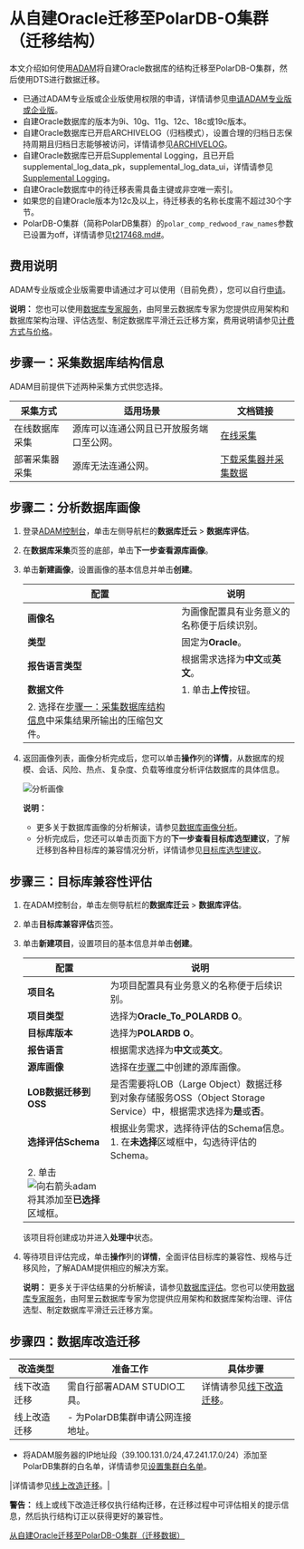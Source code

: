 # 从自建Oracle迁移至PolarDB-O集群（迁移结构）

本文介绍如何使用[ADAM](https://help.aliyun.com/document_detail/53703.html)将自建Oracle数据库的结构迁移至PolarDB-O集群，然后使用DTS进行数据迁移。

-   已通过ADAM专业版或企业版使用权限的申请，详情请参见[申请ADAM专业版或企业版](https://page.aliyun.com/form/act1157826644/index.htm)。
-   自建Oracle数据库的版本为9i、10g、11g、12c、18c或19c版本。
-   自建Oracle数据库已开启ARCHIVELOG（归档模式），设置合理的归档日志保持周期且归档日志能够被访问，详情请参见[ARCHIVELOG](https://docs.oracle.com/database/121/ADMIN/archredo.htm#ADMIN008)。
-   自建Oracle数据库已开启Supplemental Logging，且已开启supplemental\_log\_data\_pk，supplemental\_log\_data\_ui，详情请参见[Supplemental Logging](https://docs.oracle.com/database/121/SUTIL/GUID-D857AF96-AC24-4CA1-B620-8EA3DF30D72E.htm#SUTIL1582)。
-   自建Oracle数据库中的待迁移表需具备主键或非空唯一索引。
-   如果您的自建Oracle版本为12c及以上，待迁移表的名称长度需不超过30个字节。
-   PolarDB-O集群（简称PolarDB集群）的`polar_comp_redwood_raw_names`参数已设置为off，详情请参见[t217468.md\#]()。

## 费用说明

ADAM专业版或企业版需要申请通过才可以使用（目前免费），您可以自行[申请](https://page.aliyun.com/form/act1157826644/index.htm)。

**说明：** 您也可以使用[数据库专家服务](https://help.aliyun.com/document_detail/118910.html)，由阿里云数据库专家为您提供应用架构和数据库架构治理、评估选型、制定数据库平滑迁云迁移方案，费用说明请参见[计费方式与价格](https://help.aliyun.com/document_detail/119643.html)。

## 步骤一：采集数据库结构信息

ADAM目前提供下述两种采集方式供您选择。

|采集方式|适用场景|文档链接|
|----|----|----|
|在线数据库采集|源库可以连通公网且已开放服务端口至公网。|[在线采集]()|
|部署采集器采集|源库无法连通公网。|[下载采集器并采集数据]()|

## 步骤二：分析数据库画像

1.  登录[ADAM控制台](https://adam.console.aliyun.com/)，单击左侧导航栏的**数据库迁云** \> **数据库评估**。

2.  在**数据库采集**页签的底部，单击**下一步查看源库画像**。

3.  单击**新建画像**，设置画像的基本信息并单击**创建**。

    |配置|说明|
    |--|--|
    |**画像名**|为画像配置具有业务意义的名称便于后续识别。|
    |**类型**|固定为**Oracle**。|
    |**报告语言类型**|根据需求选择为**中文**或**英文**。|
    |**数据文件**|    1.  单击**上传**按钮。
    2.  选择在[步骤一：采集数据库结构信息](#section_bcr_isw_miy)中采集结果所输出的压缩包文件。 |

4.  返回画像列表，画像分析完成后，您可以单击**操作**列的**详情**，从数据库的规模、会话、风险、热点、复杂度、负载等维度分析评估数据库的具体信息。

    ![分析画像](https://static-aliyun-doc.oss-accelerate.aliyuncs.com/assets/img/zh-CN/5887549951/p77002.png)

    **说明：**

    -   更多关于数据库画像的分析解读，请参见[数据库画像分析](https://help.aliyun.com/document_detail/160298.html)。
    -   分析完成后，您还可以单击页面下方的**下一步查看目标库选型建议**，了解迁移到各种目标库的兼容情况分析，详情请参见[目标库选型建议](https://help.aliyun.com/document_detail/160301.html)。

## 步骤三：目标库兼容性评估

1.  在ADAM控制台，单击左侧导航栏的**数据库迁云** \> **数据库评估**。

2.  单击**目标库兼容评估**页签。

3.  单击**新建项目**，设置项目的基本信息并单击**创建**。

    |配置|说明|
    |--|--|
    |**项目名**|为项目配置具有业务意义的名称便于后续识别。|
    |**项目类型**|选择为**Oracle\_To\_POLARDB O**。|
    |**目标库版本**|选择为**POLARDB O**。|
    |**报告语言**|根据需求选择为**中文**或**英文**。|
    |**源库画像**|选择在[步骤二](#section_ynl_0kh_t4o)中创建的源库画像。|
    |**LOB数据迁移到OSS**|是否需要将LOB（Large Object）数据迁移到对象存储服务OSS（Object Storage Service）中，根据需求选择为**是**或**否**。|
    |**选择评估Schema**|根据业务需求，选择待评估的Schema信息。     1.  在**未选择**区域框中，勾选待评估的Schema。
    2.  单击![向右箭头adam](https://static-aliyun-doc.oss-accelerate.aliyuncs.com/assets/img/zh-CN/5887549951/p77004.png)将其添加至**已选择**区域框。 |

    该项目将创建成功并进入**处理中**状态。

4.  等待项目评估完成，单击**操作**列的**详情**，全面评估目标库的兼容性、规格与迁移风险，了解ADAM提供相应的解决方案。

    **说明：** 更多关于评估结果的分析解读，请参见[数据库评估](https://help.aliyun.com/document_detail/60035.html)。您也可以使用[数据库专家服务](https://help.aliyun.com/document_detail/118910.html)，由阿里云数据库专家为您提供应用架构和数据库架构治理、评估选型、制定数据库平滑迁云迁移方案。


## 步骤四：数据库改造迁移

|改造类型|准备工作|具体步骤|
|----|----|----|
|线下改造迁移|需自行部署ADAM STUDIO工具。|详情请参见[线下改造迁移](https://help.aliyun.com/document_detail/160082.html)。|
|线上改造迁移|-   为PolarDB集群申请公网连接地址。
-   将ADAM服务器的IP地址段（39.100.131.0/24,47.241.17.0/24）添加至PolarDB集群的白名单，详情请参见[设置集群白名单](https://help.aliyun.com/document_detail/118183.html)。

|详情请参见[线上改造迁移](https://help.aliyun.com/document_detail/160081.html)。|

**警告：** 线上或线下改造迁移仅执行结构迁移，在迁移过程中可评估相关的提示信息，然后执行结构订正以获得更好的兼容性。



[从自建Oracle迁移至PolarDB-O集群（迁移数据）](/cn.zh-CN/数据迁移/从自建数据库迁移至阿里云/源库为Oracle/从自建Oracle迁移至PolarDB-O集群（迁移数据）.md)

